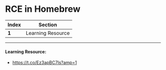 # RCE in Homebrew 

Index | Section
--- | ---
**1** | Learning Resource

___


#### Learning Resource: 

* https://t.co/Ez3apBC7Is?amp=1